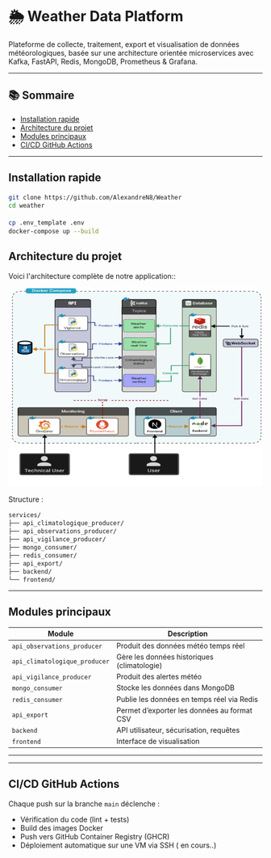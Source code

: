# 🌦️ Weather Data Platform

Plateforme de collecte, traitement, export et visualisation de données météorologiques, basée sur une architecture orientée microservices avec Kafka, FastAPI, Redis, MongoDB, Prometheus & Grafana.

---

## 📚 Sommaire

- [Installation rapide](#-installation-rapide)
- [Architecture du projet](#-architecture-du-projet)
- [Modules principaux](#-modules-principaux)
- [CI/CD GitHub Actions](#-cicd-github-actions)

---

##  Installation rapide

```bash
git clone https://github.com/AlexandreN8/Weather
cd weather

cp .env_template .env
docker-compose up --build

```

##  Architecture du projet

Voici l'architecture complète de notre application::

![Architecture du projet](architecture.png)

 Structure :
```
services/
├── api_climatologique_producer/
├── api_observations_producer/
├── api_vigilance_producer/
├── mongo_consumer/
├── redis_consumer/
├── api_export/
├── backend/
└── frontend/
```

---

##  Modules principaux

| Module                     | Description |
|----------------------------|-------------|
| `api_observations_producer` | Produit des données météo temps réel |
| `api_climatologique_producer` | Gère les données historiques (climatologie) |
| `api_vigilance_producer`   | Produit des alertes météo |
| `mongo_consumer`           | Stocke les données dans MongoDB |
| `redis_consumer`           | Publie les données en temps réel via Redis |
| `api_export`               | Permet d’exporter les données au format CSV |
| `backend`                  | API utilisateur, sécurisation, requêtes |
| `frontend`                 | Interface de visualisation |

---


---

##  CI/CD GitHub Actions

Chaque push sur la branche `main` déclenche :
- Vérification du code (lint + tests)
- Build des images Docker
- Push vers GitHub Container Registry (GHCR)
- Déploiement automatique sur une VM via SSH ( en cours..) 
